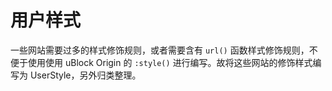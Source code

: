 # 用户样式

一些网站需要过多的样式修饰规则，或者需要含有 `url()` 函数样式修饰规则，不便于使用使用 uBlock Origin 的 `:style()` 进行编写。故将这些网站的修饰样式编写为 UserStyle，另外归类整理。
